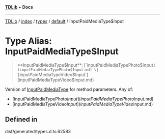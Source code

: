 [**TDLib**](../../../../../../README.md) • **Docs**

***

[TDLib](../../../../../../modules.md) / [index](../../../../../README.md) / [types](../../../README.md) / [default](../README.md) / InputPaidMediaType$Input

# Type Alias: InputPaidMediaType$Input

> **InputPaidMediaType$Input**: [`inputPaidMediaTypePhoto$Input`](inputPaidMediaTypePhoto$Input.md) \| [`inputPaidMediaTypeVideo$Input`](inputPaidMediaTypeVideo$Input.md)

Version of [InputPaidMediaType](InputPaidMediaType.md) for method parameters.
Any of:
- [inputPaidMediaTypePhoto$Input](inputPaidMediaTypePhoto$Input.md)
- [inputPaidMediaTypeVideo$Input](inputPaidMediaTypeVideo$Input.md)

## Defined in

dist/generated/types.d.ts:62583
